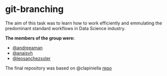 # git-branching
The aim of this task was to learn how to work efficiently and emmulating the predominant standard workflows in Data Science industry.

 **The members of the group were:**
- [@andreeaman](https://github.com/andreeaman)
- [@anaisvh](https://github.com/anaisvh)
- [@leosanchezsoler](https://github.com/leosanchezsoler)

The final repository was based on @clapiniella [repo](https://github.com/Clapiniella/git-map)